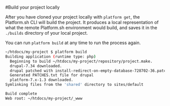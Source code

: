 #Build your project locally

After you have cloned your project locally with `platform get`, the Platform.sh CLI will build the project. It produces a local representation of what the remote Platform.sh environment would build, and saves it in the `./builds` directory of your local project.

You can run `platform build` at any time to run the process again.

```bash
~/htdocs/my-project $ platform build
Building application (runtime type: php)
  Beginning to build ~/htdocs/my-project/repository/project.make.
  drupal-7.34 downloaded.
  drupal patched with install-redirect-on-empty-database-728702-36.patch.
  Generated PATCHES.txt file for drupal
  platform-7.x-1.3 downloaded.
Symlinking files from the 'shared' directory to sites/default

Build complete
Web root: ~/htdocs/my-project/_www
```
